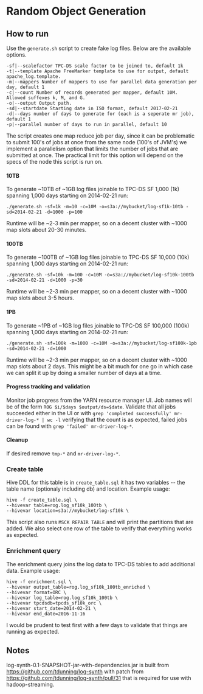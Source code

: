 # Random Object Generation

## How to run
Use the `generate.sh` script to create fake log files. Below are the available options.

```
-sf|--scalefactor TPC-DS scale factor to be joined to, default 1k
-t|--template Apache FreeMarker template to use for output, default apache_log.template.
-m|--mappers Number of mappers to use for parallel data generation per day, default 1
-c|--count Number of records generated per mapper, default 10M. Allowed suffexes k, M, and G.
-o|--output Output path.
-sd|--startdate Starting date in ISO format, default 2017-02-21
-d|--days number of days to generate for (each is a seperate mr job), default 1
-p|--parallel number of days to run in parallel, default 10
```

The script creates one map reduce job per day, since it can be problematic to submit 100's of jobs at once from the same node (100's of JVM's) we implement a parallelism option that limits the number of jobs that are submitted at once. The practical limit for this option will depend on the specs of the node this script is run on.

#### 10TB
To generate ~10TB of ~1GB log files joinable to TPC-DS SF 1,000 (1k) spanning 1,000 days starting on 2014-02-21 run:
```
./generate.sh -sf=1k -m=10 -c=10M -o=s3a://mybucket/log-sf1k-10tb -sd=2014-02-21 -d=1000 -p=100
```
Runtime will be ~2-3 min per mapper, so on a decent cluster with ~1000 map slots about 20-30 minutes.

#### 100TB
To generate ~100TB of ~1GB log files joinable to TPC-DS SF 10,000 (10k) spanning 1,000 days starting on 2014-02-21 run:
```
./generate.sh -sf=10k -m=100 -c=10M -o=s3a://mybucket/log-sf10k-100tb -sd=2014-02-21 -d=1000 -p=30
```
Runtime will be ~2-3 min per mapper, so on a decent cluster with ~1000 map slots about 3-5 hours.

#### 1PB
To generate ~1PB of ~1GB log files joinable to TPC-DS SF 100,000 (100k) spanning 1,000 days starting on 2014-02-21 run:
```
./generate.sh -sf=100k -m=1000 -c=10M -o=s3a://mybucket/log-sf100k-1pb -sd=2014-02-21 -d=1000
```
Runtime will be ~2-3 min per mapper, so on a decent cluster with ~1000 map slots about 2 days. This might be a bit much for one go in which case we can split it up by doing a smaller number of days at a time.

#### Progress tracking and validation

Monitor job progress from the YARN resource manager UI. Job names will be of the form `ROG $i/$days $output/ds=$date`. Validate that all jobs succeeded either in the UI or with `grep 'completed successfully' mr-driver-log-* | wc -l` verifying that the count is as expected, failed jobs can be found with `grep 'failed' mr-driver-log-*`.

#### Cleanup

If desired remove `tmp-*` and `mr-driver-log-*`.

### Create table

Hive DDL for this table is in `create_table.sql` it has two variables -- the table name (optionaly including db) and location. Example usage:

```
hive -f create_table.sql \
--hivevar table=rog.log_sf10k_100tb \
--hivevar location=s3a://mybucket/log-sf10k \
```

This script also runs `MSCK REPAIR TABLE` and will print the partitions that are added. We also select one row of the table to verify that everything works as expected.

### Enrichment query

The enrichment query joins the log data to TPC-DS tables to add additional data. Example usage:

```
hive -f enrichment.sql \
--hivevar output_table=rog.log_sf10k_100tb_enriched \
--hivevar format=ORC \
--hivevar log_table=rog.log_sf10k_100tb \
--hivevar tpcdsdb=tpcds_sf10k_orc \
--hivevar start_date=2014-02-21 \
--hivevar end_date=2016-11-16
```

I would be prudent to test first with a few days to validate that things are running as expected.

## Notes
log-synth-0.1-SNAPSHOT-jar-with-dependencies.jar is built from https://github.com/tdunning/log-synth with patch from https://github.com/tdunning/log-synth/pull/31 that is required for use with hadoop-streaming.
